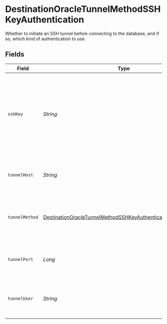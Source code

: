 # DestinationOracleTunnelMethodSSHKeyAuthentication

Whether to initiate an SSH tunnel before connecting to the database, and if so, which kind of authentication to use.


## Fields

| Field                                                                                                                                                 | Type                                                                                                                                                  | Required                                                                                                                                              | Description                                                                                                                                           | Example                                                                                                                                               |
| ----------------------------------------------------------------------------------------------------------------------------------------------------- | ----------------------------------------------------------------------------------------------------------------------------------------------------- | ----------------------------------------------------------------------------------------------------------------------------------------------------- | ----------------------------------------------------------------------------------------------------------------------------------------------------- | ----------------------------------------------------------------------------------------------------------------------------------------------------- |
| `sshKey`                                                                                                                                              | *String*                                                                                                                                              | :heavy_check_mark:                                                                                                                                    | OS-level user account ssh key credentials in RSA PEM format ( created with ssh-keygen -t rsa -m PEM -f myuser_rsa )                                   |                                                                                                                                                       |
| `tunnelHost`                                                                                                                                          | *String*                                                                                                                                              | :heavy_check_mark:                                                                                                                                    | Hostname of the jump server host that allows inbound ssh tunnel.                                                                                      |                                                                                                                                                       |
| `tunnelMethod`                                                                                                                                        | [DestinationOracleTunnelMethodSSHKeyAuthenticationTunnelMethod](../../models/shared/DestinationOracleTunnelMethodSSHKeyAuthenticationTunnelMethod.md) | :heavy_check_mark:                                                                                                                                    | Connect through a jump server tunnel host using username and ssh key                                                                                  |                                                                                                                                                       |
| `tunnelPort`                                                                                                                                          | *Long*                                                                                                                                                | :heavy_minus_sign:                                                                                                                                    | Port on the proxy/jump server that accepts inbound ssh connections.                                                                                   | 22                                                                                                                                                    |
| `tunnelUser`                                                                                                                                          | *String*                                                                                                                                              | :heavy_check_mark:                                                                                                                                    | OS-level username for logging into the jump server host.                                                                                              |                                                                                                                                                       |